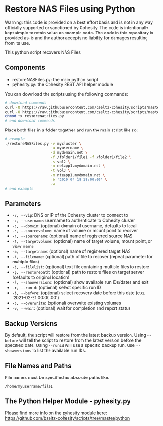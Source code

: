# Restore NAS Files using Python

Warning: this code is provided on a best effort basis and is not in any way officially supported or sanctioned by Cohesity. The code is intentionally kept simple to retain value as example code. The code in this repository is provided as-is and the author accepts no liability for damages resulting from its use.

This python script recovers NAS Files.

## Components

* restoreNASFiles.py: the main python script
* pyhesity.py: the Cohesity REST API helper module

You can download the scripts using the following commands:

```bash
# download commands
curl -O https://raw.githubusercontent.com/bseltz-cohesity/scripts/master/python/restoreNASFiles/restoreNASFiles.py
curl -O https://raw.githubusercontent.com/bseltz-cohesity/scripts/master/python/pyhesity.py
chmod +x restoreNASFiles.py
# end download commands
```

Place both files in a folder together and run the main script like so:

```bash
# example
./restoreNASFiles.py -v mycluster \
                     -u myusername \
                     -d mydomain.net \
                     -f /folder1/file1 -f /folder1/file2 \
                     -s vol2 \
                     -n netapp1.mydomain.net \
                     -t vol3 \
                     -m nteapp1.mydomain.net \
                     -b '2020-04-18 18:00:00' \
                     -w
# end example
```

## Parameters

* `-v, --vip`: DNS or IP of the Cohesity cluster to connect to
* `-u, --username`: username to authenticate to Cohesity cluster
* `-d, --domain`: (optional) domain of username, defaults to local
* `-s, --sourcevolume`: name of volume or mount point to recover
* `-n, --sourcename`: (optional) name of registered source NAS
* `-t, --targetvolume`: (optional) name of target volume, mount point, or view name
* `-m, --targetname`: (optional) name of registered target NAS
* `-f, --filename`: (optional) path of file to recover (repeat parameter for multiple files)
* `-i, --filelist`: (optional) text file containing multiple files to restore
* `-p, --restorepath`: (optional) path to restore files on target server (defaults to original location)
* `-l, --showversions`: (optional) show available run IDs/dates and exit
* `-r, --runid`: (optional) select specific run ID
* `-b, --before`: (optional) select recovery date before this date (e.g. '2021-02-21 00:00:00')
* `-o, --overwrite`: (optional) overwrite existing volumes
* `-w, --wait`: (optional) wait for completion and report status

## Backup Versions

By default, the script will restore from the latest backup version. Using `--before` will tell the script to restore from the latest version before the specified date. Using `--runid` will use a specific backup run. Use `--showversions` to list the available run IDs.

## File Names and Paths

File names must be specified as absolute paths like:

`/home/myusername/file1`

## The Python Helper Module - pyhesity.py

Please find more info on the pyhesity module here: <https://github.com/bseltz-cohesity/scripts/tree/master/python>
